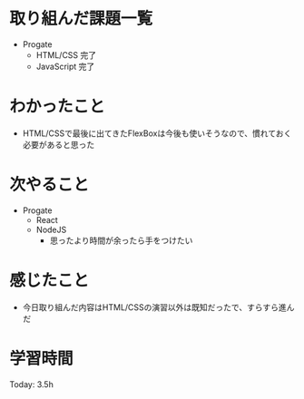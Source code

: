 # 取り組んだ課題一覧
- Progate
    - HTML/CSS 完了
    - JavaScript 完了
# わかったこと
- HTML/CSSで最後に出てきたFlexBoxは今後も使いそうなので、慣れておく必要があると思った
# 次やること
- Progate
    - React
    - NodeJS
      - 思ったより時間が余ったら手をつけたい
# 感じたこと
- 今日取り組んだ内容はHTML/CSSの演習以外は既知だったで、すらすら進んだ
# 学習時間
Today: 3.5h